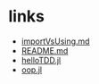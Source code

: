 


# links

- [importVsUsing.md](importVsUsing.md)
- [README.md](README.md)
- [helloTDD.jl](helloTDD.jl)
- [oop.jl](oop.jl)
